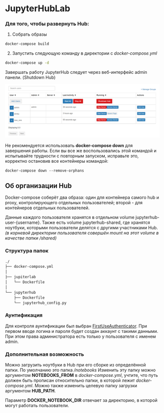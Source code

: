 # JupyterHubLab


### Для того, чтобы развернуть Hub:
1. Собрать образы
```bash
docker-compose build
```
2. Запустить следующую команду в директории с *docker-compose.yml*
```bash
docker-compose up -d
```

Завершать работу JupyterHub следует через веб-интерфейс admin панели. (Shutdown Hub)

![alt text](https://github.com/Ohlomonchick/JupyterHubLab/blob/main/shutdown.png?raw=true)

Не рекомендуется использовать **docker-compose down** для завершения работы. 
Если вы все же воспользовались этой командой и испытывайте трудности с повторным запуском, 
исправьте это, корректно остановив все контейнеры командой:
```
docker-compose down --remove-orphans
```

## Об организации Hub

Docker-compose соберёт два образа:
один для контейнера самого hub и proxy, контролирующего отдельных пользователей;
второй - для контейнеров отдельных пользователей. 

Данные каждого пользователя хранятся в отдельном volume jupyterhub-user-{username}.
Также есть volume jupyterhub-shared, где хранятся ноутбуки, которыми пользователи делятся с
другими участниками Hub.
*(в корневой директории пользователя совершён mount на этот volume в качестве папки /shared)*

### Структура папок
```bash
./
├── docker-compose.yml
│
├── jupiterlab
│   └── Dockerfile
│
└── jupyterhub
    ├── Dockerfile
    └── jupyterhub_config.py
```

### Аунтификация
Для контроля аунтификации был выбран [FirstUseAuthenticator](https://github.com/jupyterhub/firstuseauthenticator).
При первом вводе логина и пароля будет создан аккаунт с такими данными.
При этом права администратора есть только у пользователя c именем admin.

### Дополнительная возможность
Можно загрузить ноутбуки в Hub при его сборке из определённой папки. По умолчанию это папка */notebooks*
Изменить эту папку можно аргументом **NOTEBOOKS_FROM** в *docker-compose.yml*, учтите,
что путь должен быть прописан относительно папки, в которой лежит *docker-compose.yml*.
Можно также изменить целевую папку загрузки аргументом **HUB_PATH**.

Параметр **DOCKER_NOTEBOOK_DIR** отвечает за директорию, в которой могут работать пользователи.